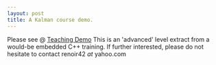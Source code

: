 ```yaml
---
layout: post
title: A Kalman course demo.
---
```


Please see @ [Teaching Demo](https://github.com/zeta1999/TeachingDemoKalman)
This is an 'advanced' level extract from a would-be embedded C++ training.
If further interested, please do not hesitate to contact renoir42 _at_ yahoo.com
